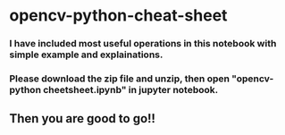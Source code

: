 # opencv-python-cheat-sheet
### I have included most useful operations in this notebook with simple example and explainations.
### Please download the zip file and unzip, then open "opencv-python cheetsheet.ipynb" in jupyter notebook.
## Then you are good to go!!
